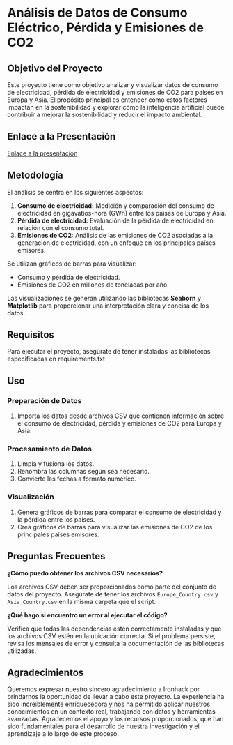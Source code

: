# Análisis de Datos de Consumo Eléctrico, Pérdida y Emisiones de CO2

## Objetivo del Proyecto

Este proyecto tiene como objetivo analizar y visualizar datos de consumo de electricidad, pérdida de electricidad y emisiones de CO2 para países en Europa y Asia. El propósito principal es entender cómo estos factores impactan en la sostenibilidad y explorar cómo la inteligencia artificial puede contribuir a mejorar la sostenibilidad y reducir el impacto ambiental. 

## Enlace a la Presentación
[Enlace a la presentación](https://www.canva.com/design/DAGQdwXQbfc/FZfUyXNfzyIKenz6O78XBw/view?utm_content=DAGQdwXQbfc&utm_campaign=designshare&utm_medium=link&utm_source=editor)  

## Metodología

El análisis se centra en los siguientes aspectos:

1. **Consumo de electricidad:** Medición y comparación del consumo de electricidad en gigavatios-hora (GWh) entre los países de Europa y Asia.
2. **Pérdida de electricidad:** Evaluación de la pérdida de electricidad en relación con el consumo total.
3. **Emisiones de CO2:** Análisis de las emisiones de CO2 asociadas a la generación de electricidad, con un enfoque en los principales países emisores.

Se utilizan gráficos de barras para visualizar:

- Consumo y pérdida de electricidad.
- Emisiones de CO2 en millones de toneladas por año.

Las visualizaciones se generan utilizando las bibliotecas **Seaborn** y **Matplotlib** para proporcionar una interpretación clara y concisa de los datos.

## Requisitos

Para ejecutar el proyecto, asegúrate de tener instaladas las bibliotecas especificadas en requirements.txt

## Uso

### Preparación de Datos

1. Importa los datos desde archivos CSV que contienen información sobre el consumo de electricidad, pérdida y emisiones de CO2 para Europa y Asia.

### Procesamiento de Datos

1. Limpia y fusiona los datos.
2. Renombra las columnas según sea necesario.
3. Convierte las fechas a formato numérico.

### Visualización

1. Genera gráficos de barras para comparar el consumo de electricidad y la pérdida entre los países.
2. Crea gráficos de barras para visualizar las emisiones de CO2 de los principales países emisores.

## Preguntas Frecuentes

**¿Cómo puedo obtener los archivos CSV necesarios?**

Los archivos CSV deben ser proporcionados como parte del conjunto de datos del proyecto. Asegúrate de tener los archivos `Europe_Country.csv` y `Asia_Country.csv` en la misma carpeta que el script.

**¿Qué hago si encuentro un error al ejecutar el código?**

Verifica que todas las dependencias estén correctamente instaladas y que los archivos CSV estén en la ubicación correcta. Si el problema persiste, revisa los mensajes de error y consulta la documentación de las bibliotecas utilizadas.

## Agradecimientos

Queremos expresar nuestro sincero agradecimiento a Ironhack por brindarnos la oportunidad de llevar a cabo este proyecto. La experiencia ha sido increíblemente enriquecedora y nos ha permitido aplicar nuestros conocimientos en un contexto real, trabajando con datos y herramientas avanzadas. Agradecemos el apoyo y los recursos proporcionados, que han sido fundamentales para el desarrollo de nuestra investigación y el aprendizaje a lo largo de este proceso.





